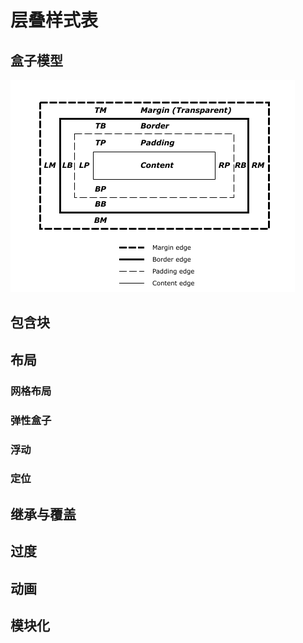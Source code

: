 # 层叠样式表

## 盒子模型

![盒子模型](../../.source/盒子模型.png)

## 包含块

## 布局

### 网格布局

### 弹性盒子

### 浮动

### 定位

## 继承与覆盖

## 过度

## 动画

## 模块化
